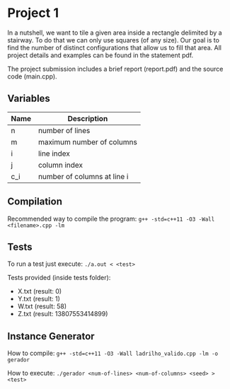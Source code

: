 # Project 1

In a nutshell, we want to tile a given area inside a rectangle delimited by a stairway.
To do that we can only use squares (of any size).
Our goal is to find the number of distinct configurations that allow us to fill that area.
All project details and examples can be found in the statement pdf.

The project submission includes a brief report (report.pdf) and the source code (main.cpp).

## Variables

Name | Description
---- | -----------
n    | number of lines
m    | maximum number of columns
i    | line index
j    | column index
c_i  | number of columns at line i 

## Compilation

Recommended way to compile the program: `g++ -std=c++11 -O3 -Wall <filename>.cpp -lm`

## Tests

To run a test just execute: `./a.out < <test>`

Tests provided (inside tests folder):
- X.txt (result: 0)
- Y.txt (result: 1)
- W.txt (result: 58)
- Z.txt (result: 13807553414899)

## Instance Generator

How to compile:
`g++ -std=c++11 -O3 -Wall ladrilho_valido.cpp -lm -o gerador`

How to execute:
`./gerador <num-of-lines> <num-of-columns> <seed> > <test>`